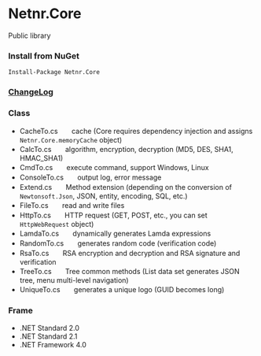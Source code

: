 # Netnr.Core
Public library

### Install from NuGet
```
Install-Package Netnr.Core
```

### [ChangeLog](Netnr.Core.ChangeLog.md)

### Class
- CacheTo.cs　　cache (Core requires dependency injection and assigns `Netnr.Core.memoryCache` object)
- CalcTo.cs　　algorithm, encryption, decryption (MD5, DES, SHA1, HMAC_SHA1)
- CmdTo.cs　　execute command, support Windows, Linux
- ConsoleTo.cs　　output log, error message
- Extend.cs　　Method extension (depending on the conversion of `Newtonsoft.Json`, JSON, entity, encoding, SQL, etc.)
- FileTo.cs　　read and write files
- HttpTo.cs　　HTTP request (GET, POST, etc., you can set `HttpWebRequest` object)
- LamdaTo.cs　　dynamically generates Lamda expressions
- RandomTo.cs　　generates random code (verification code)
- RsaTo.cs　　RSA encryption and decryption and RSA signature and verification
- TreeTo.cs　　Tree common methods (List data set generates JSON tree, menu multi-level navigation)
- UniqueTo.cs　　generates a unique logo (GUID becomes long)

### Frame
- .NET Standard 2.0
- .NET Standard 2.1
- .NET Framework 4.0